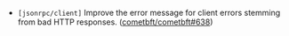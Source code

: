 - `[jsonrpc/client]` Improve the error message for client errors stemming from
  bad HTTP responses.
  ([cometbft/cometbft\#638](https://github.com/depinnetwork/por-consensus/pull/638))
